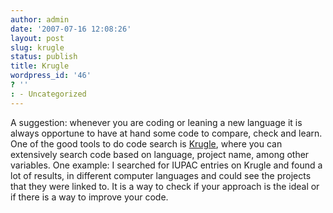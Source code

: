 ```yaml
---
author: admin
date: '2007-07-16 12:08:26'
layout: post
slug: krugle
status: publish
title: Krugle
wordpress_id: '46'
? ''
: - Uncategorized
---
```


A suggestion: whenever you are coding or leaning a new language it is
always opportune to have at hand some code to compare, check and learn.
One of the good tools to do code search is
[Krugle](http://www.krugle.com), where you can extensively search code
based on language, project name, among other variables. One example: I
searched for IUPAC entries on Krugle and found a lot of results, in
different computer languages and could see the projects that they were
linked to. It is a way to check if your approach is the ideal or if
there is a way to improve your code.
